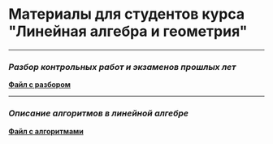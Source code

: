 # **Материалы для студентов курса "Линейная алгебра и геометрия"**
_________________

### ***Разбор контрольных работ и экзаменов прошлых лет***
[**Файл с разбором**](https://github.com/MargaritaArunova/LinearAlgebra-HSE-AMI/blob/main/linear_algebra/linear_algebra_solutions.pdf)
__________________

### ***Описание алгоритмов в линейной алгебре***
[**Файл с алгоритмами**](https://github.com/MargaritaArunova/LinearAlgebra-HSE-AMI/blob/main/linear_algebra/linear_algebra_algorithms.pdf)
